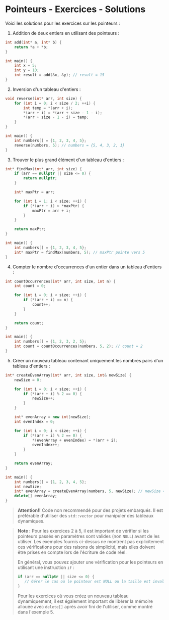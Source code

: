# Pointeurs - Exercices - Solutions

Voici les solutions pour les exercices sur les pointeurs :

1. Addition de deux entiers en utilisant des pointeurs :

```cpp
int add(int* a, int* b) {
    return *a + *b;
}

int main() {
    int x = 5;
    int y = 10;
    int result = add(&x, &y); // result = 15
}
```

2. Inversion d'un tableau d'entiers :

```cpp
void reverse(int* arr, int size) {
    for (int i = 0; i < size / 2; ++i) {
        int temp = *(arr + i);
        *(arr + i) = *(arr + size - 1 - i);
        *(arr + size - 1 - i) = temp;
    }
}

int main() {
    int numbers[] = {1, 2, 3, 4, 5};
    reverse(numbers, 5); // numbers = {5, 4, 3, 2, 1}
}
```

3. Trouver le plus grand élément d'un tableau d'entiers :

```cpp
int* findMax(int* arr, int size) {
    if (arr == nullptr || size <= 0) {
        return nullptr;
    }

    int* maxPtr = arr;

    for (int i = 1; i < size; ++i) {
        if (*(arr + i) > *maxPtr) {
            maxPtr = arr + i;
        }
    }

    return maxPtr;
}

int main() {
    int numbers[] = {1, 2, 3, 4, 5};
    int* maxPtr = findMax(numbers, 5); // maxPtr pointe vers 5
}
```

4. Compter le nombre d'occurrences d'un entier dans un tableau d'entiers :

```cpp
int countOccurrences(int* arr, int size, int n) {
    int count = 0;

    for (int i = 0; i < size; ++i) {
        if (*(arr + i) == n) {
            count++;
        }
    }

    return count;
}

int main() {
    int numbers[] = {1, 2, 3, 2, 5};
    int count = countOccurrences(numbers, 5, 2); // count = 2
}
```

5. Créer un nouveau tableau contenant uniquement les nombres pairs d'un tableau d'entiers :
   
```cpp
int* createEvenArray(int* arr, int size, int& newSize) {
    newSize = 0;

    for (int i = 0; i < size; ++i) {
        if (*(arr + i) % 2 == 0) {
            newSize++;
        }
    }

    int* evenArray = new int[newSize];
    int evenIndex = 0;

    for (int i = 0; i < size; ++i) {
        if (*(arr + i) % 2 == 0) {
            *(evenArray + evenIndex) = *(arr + i);
            evenIndex++;
        }
    }

    return evenArray;
}

int main() {
    int numbers[] = {1, 2, 3, 4, 5};
    int newSize;
    int* evenArray = createEvenArray(numbers, 5, newSize); // newSize = 2, evenArray = {2, 4}
    delete[] evenArray;
}
```

> **Attention!!** Code non recommendé pour des projets embarqués. Il est préférable d'utiliser des `std::vector` pour manipuler des tableaux dynamiques.

> **Note :** Pour les exercices 2 à 5, il est important de vérifier si les pointeurs passés en paramètres sont valides (non `NULL`) avant de les utiliser. Les exemples fournis ci-dessus ne montrent pas explicitement ces vérifications pour des raisons de simplicité, mais elles doivent être prises en compte lors de l'écriture de code réel.
> 
> En général, vous pouvez ajouter une vérification pour les pointeurs en utilisant une instruction `if` :
> ```cpp
> if (arr == nullptr || size <= 0) {
>    // Gérer le cas où le pointeur est NULL ou la taille est invalide
> }
> ```
> Pour les exercices où vous créez un nouveau tableau dynamiquement, il est également important de libérer la mémoire allouée avec `delete[]` après avoir fini de l'utiliser, comme montré dans l'exemple 5.

